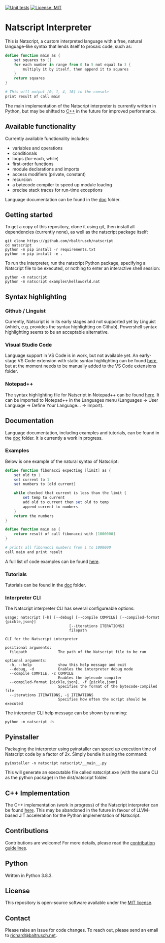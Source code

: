 [![Unit tests](https://github.com/rbaltrusch/natscript/actions/workflows/pytest-unit-tests.yml/badge.svg)](https://github.com/rbaltrusch/natscript/actions/workflows/pytest-unit-tests.yml)
[![License: MIT](https://img.shields.io/badge/License-MIT-purple.svg)](https://opensource.org/licenses/MIT)

# Natscript Interpreter

This is Natscript, a custom interpreted language with a free, natural language-like syntax that lends itself to prosaic code, such as:

```powershell
define function main as {
    set squares to []
    for each number in range from 0 to 5 not equal to 3 {
        multiply it by itself, then append it to squares
    }
    return squares
}

# This will output [0, 1, 4, 16] to the console
print result of call main
```

The main implementation of the Natscript interpreter is currently written in Python, but may be shifted to [C++](https://github.com/rbaltrusch/natscript/tree/main/README.md#c-implementation) in the future for improved performance.

## Available functionality

Currently available functionality includes:
- variables and operations
- conditionals
- loops (for-each, while)
- first-order functions
- module declarations and imports
- access modifiers (private, constant)
- recursion
- a bytecode compiler to speed up module loading
- precise stack traces for run-time exceptions

Language documentation can be found in the [doc](https://github.com/rbaltrusch/natscript/tree/main/doc) folder.

## Getting started

To get a copy of this repository, clone it using git, then install all dependencies (currently none), as well as the natscript package itself:

```batch
git clone https://github.com/rbaltrusch/natscript
cd natscript
python -m pip install -r requirements.txt
python -m pip install -e .
```

To run the interpreter, run the natscript Python package, specifying a Natscript file to be executed, or nothing to enter an interactive shell session:
```batch
python -m natscript
python -m natscript examples\helloworld.nat
```

## Syntax highlighting

### Github / Linguist

Currently, Natscript is in its early stages and not supported yet by Linguist (which, e.g. provides the syntax highlighting on Github). Powershell syntax highlighting seems to be an acceptable alternative.

### Visual Studio Code

Language support in VS Code is in work, but not available yet. An early-stage VS Code extension with static syntax highlighting can be found [here](https://github.com/rbaltrusch/natscript-vscode), but at the moment needs to be manually added to the VS Code extensions folder.

### Notepad++

The syntax highlighting file for Natscript in Notepad++ can be found [here](https://github.com/rbaltrusch/natscript/tree/main/tools/syntax_highlighting/notepad++/natscript.xml). It can be imported to Notepad++ in the Languages menu (Languages -> User Language -> Define Your Language... -> Import).

## Documentation

Language documentation, including examples and tutorials, can be found in the [doc](https://github.com/rbaltrusch/natscript/tree/main/doc) folder. It is currently a work in progress.

### Examples

Below is one example of the natural syntax of Natscript:

```powershell
define function fibonacci expecting [limit] as {
    set old to 1
    set current to 1
    set numbers to [old current]

    while checked that current is less than the limit {
        set temp to current
        add old to current then set old to temp
        append current to numbers
    }
    return the numbers
}

define function main as {
    return result of call fibonacci with [1000000]
}

# prints all fibonacci numbers from 1 to 1000000
call main and print result
```

A full list of code examples can be found [here](https://github.com/rbaltrusch/natscript/tree/main/doc/examples).

### Tutorials

Tutorials can be found in the [doc](https://github.com/rbaltrusch/natscript/tree/main/doc) folder.

### Interpreter CLI

The Natscript interpreter CLI has several configureable options:

```
usage: natscript [-h] [--debug] [--compile COMPILE] [--compiled-format {pickle,json}]
                             [--iterations ITERATIONS]
                             filepath

CLI for the Natscript interpreter

positional arguments:
  filepath              The path of the Natscript file to be run

optional arguments:
  -h, --help            show this help message and exit
  --debug, -d           Enables the interpreter debug mode
  --compile COMPILE, -c COMPILE
                        Enables the bytecode compiler
  --compiled-format {pickle,json}, -f {pickle,json}
                        Specifies the format of the bytecode-compiled file
  --iterations ITERATIONS, -i ITERATIONS
                        Specifies how often the script should be executed
```

The interpreter CLI help message can be shown by running:
```batch
python -m natscript -h
```

## Pyinstaller

Packaging the interpreter using pyinstaller can speed up execution time of Natscript code by a factor of 2x. Simply bundle it using the command:

```batch
pyinstaller -n natscript natscript/__main__.py
```

This will generate an executable file called natscript.exe (with the same CLI as the python package) in the dist/natscript folder.

## C++ Implementation

The C++ implementation (work in progress) of the Natscript interpreter can be found [here](https://github.com/rbaltrusch/cpp-natscript). This may be abandoned in the future in favour of LLVM-based JIT acceleration for the Python implementation of Natscript.

## Contributions

Contributions are welcome! For more details, please read the [contribution guidelines](CONTRIBUTING.md).

## Python

Written in Python 3.8.3.

## License

This repository is open-source software available under the [MIT license](https://github.com/rbaltrusch/natscript/blob/main/LICENSE).

## Contact

Please raise an issue for code changes. To reach out, please send an email to richard@baltrusch.net.
